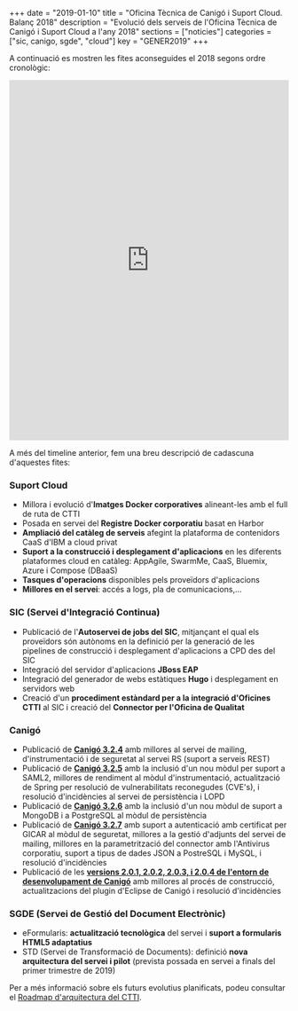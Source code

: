 +++
date        = "2019-01-10"
title       = "Oficina Tècnica de Canigó i Suport Cloud. Balanç 2018"
description = "Evolució dels serveis de l'Oficina Tècnica de Canigó i Suport Cloud a l'any 2018"
sections    = ["noticies"]
categories  = ["sic, canigo, sgde", "cloud"]
key         = "GENER2019"
+++

A continuació es mostren les fites aconseguides el 2018 segons ordre cronològic:

<center><iframe src='https://cdn.knightlab.com/libs/timeline3/latest/embed/index.html?source=15wu7P9o-vGz4N9psnSswTD4FGbbWatxQDE58OGZcP70&font=Default&lang=ca&hash_bookmark=true&initial_zoom=1&height=650' width='100%' height='650' webkitallowfullscreen mozallowfullscreen allowfullscreen frameborder='0'></iframe></center>

A més del timeline anterior, fem una breu descripció de cadascuna d'aquestes fites:

### Suport Cloud

- Millora i evolució d'**Imatges Docker corporatives** alineant-les amb el full de ruta de CTTI
- Posada en servei  del **Registre Docker corporatiu** basat en Harbor
- **Ampliació del catàleg de serveis** afegint la plataforma de contenidors CaaS d'IBM a cloud privat
- **Suport a la construcció i desplegament d'aplicacions** en les diferents plataformes cloud en catàleg: AppAgile, SwarmMe, CaaS, Bluemix, Azure i Compose (DBaaS)
- **Tasques d'operacions** disponibles pels proveïdors d'aplicacions
- **Millores en el servei**: accés a logs, pla de comunicacions,...


### SIC (Servei d'Integració Continua)

- Publicació de l'**Autoservei de jobs del SIC**, mitjançant el qual els proveïdors són autònoms en la definició per la generació de les pipelines de construcció i desplegament d'aplicacions a CPD des del SIC
- Integració del servidor d'aplicacions **JBoss EAP**
- Integració del generador de webs estàtiques **Hugo** i desplegament en servidors web
- Creació d'un **procediment estàndard per a la integració d'Oficines CTTI** al SIC i creació del **Connector per l'Oficina de Qualitat**


### Canigó

- Publicació de [**Canigó 3.2.4**](https://cstd.ctti.gencat.cat/jiracstd/projects/CAN/versions/10494) amb millores al servei de mailing, d'instrumentació i de seguretat al servei RS (suport a serveis REST)
- Publicació de [**Canigó 3.2.5**](https://cstd.ctti.gencat.cat/jiracstd/projects/CAN/versions/10498) amb la inclusió d'un nou mòdul per suport a SAML2, millores de rendiment al mòdul d'instrumentació, actualització de Spring per resolució de vulnerabilitats reconegudes (CVE's), i resolució d'incidències al servei de persistència i LOPD
- Publicació de [**Canigó 3.2.6**](https://cstd.ctti.gencat.cat/jiracstd/projects/CAN/versions/10601) amb la inclusió d'un nou mòdul de suport a MongoDB i a PostgreSQL al mòdul de persistència
- Publicació de [**Canigó 3.2.7**](https://cstd.ctti.gencat.cat/jiracstd/projects/CAN/versions/10602) amb suport a autenticació amb certificat per GICAR al mòdul de seguretat, millores a la gestió d'adjunts del servei de mailing, millores en la parametrització del connector amb l'Antivirus corporatiu, suport a tipus de dades JSON a PostreSQL i MySQL, i resolució d'incidències
- Publicació de les [**versions 2.0.1, 2.0.2, 2.0.3, i 2.0.4 de l'entorn de desenvolupament de Canigó**](/canigo/entorn-desenvolupament/) amb millores al procés de construcció, actualitzacions del plugin d'Eclipse de Canigó i resolució d'incidències


### **SGDE (Servei de Gestió del Document Electrònic)**

- eFormularis: **actualització tecnològica** del servei i **suport a formularis HTML5 adaptatius**
- STD (Servei de Transformació de Documents): definició **nova arquitectura del servei i pilot** (prevista possada en servei a finals del primer trimestre de 2019)

Per a més informació sobre els futurs evolutius planificats, podeu consultar el [Roadmap d'arquitectura del CTTI](http://canigo.ctti.gencat.cat/centre-de-suport/roadmap/).
